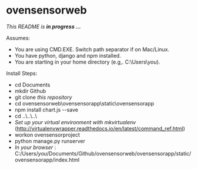 # ovensensorweb
*This README is __in progress ...__*

Assumes:
- You are using CMD.EXE. Switch path separator if on Mac/Linux.
- You have python, django and npm installed.
- You are starting in your home directory (e.g,. C:\Users\\*you*).

Install Steps:
- cd Documents
- mkdir Github
- git clone *this repository*
- cd ovensensorweb\ovensensorapp\static\ovensensorapp
- npm install chart.js --save
- cd ..\\..\\..\
- *Set up your virtual environment with mkvirtualenv* (http://virtualenvwrapper.readthedocs.io/en/latest/command_ref.html)
- workon ovensensorproject
- python manage.py runserver
- *In your browser* : C:/Users/*you*/Documents/Github/ovensensorweb/ovensensorapp/static/ovensensorapp/index.html
